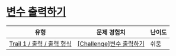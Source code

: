 # [변수 출력하기](https://www.codetree.ai/trails/complete/curated-cards/challenge-outputing-variables)

|유형|문제 경험치|난이도|
|---|---|---|
|[Trail 1 / 출력 / 출력 형식](https://www.codetree.ai/trail-info/novice-low/)|[[Challenge]변수 출력하기](https://www.codetree.ai/trails/complete/curated-cards/challenge-outputing-variables/)|쉬움|


